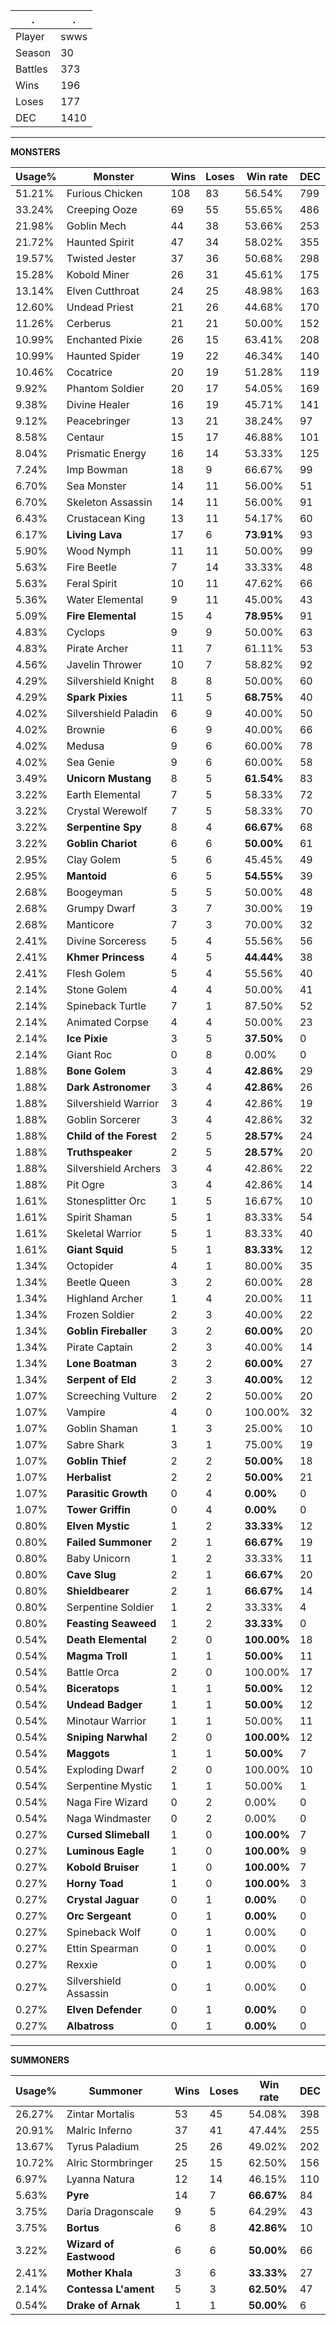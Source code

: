 .|.
|-|-
Player|swws
Season|30
Battles|373
Wins|196
Loses|177
DEC|1410

---
**MONSTERS**

Usage%|Monster|Wins|Loses|Win rate|DEC|
-|-|-|-|-|-|
51.21%|Furious Chicken|108|83|56.54%|799|
33.24%|Creeping Ooze|69|55|55.65%|486|
21.98%|Goblin Mech|44|38|53.66%|253|
21.72%|Haunted Spirit|47|34|58.02%|355|
19.57%|Twisted Jester|37|36|50.68%|298|
15.28%|Kobold Miner|26|31|45.61%|175|
13.14%|Elven Cutthroat|24|25|48.98%|163|
12.60%|Undead Priest|21|26|44.68%|170|
11.26%|Cerberus|21|21|50.00%|152|
10.99%|Enchanted Pixie|26|15|63.41%|208|
10.99%|Haunted Spider|19|22|46.34%|140|
10.46%|Cocatrice|20|19|51.28%|119|
9.92%|Phantom Soldier|20|17|54.05%|169|
9.38%|Divine Healer|16|19|45.71%|141|
9.12%|Peacebringer|13|21|38.24%|97|
8.58%|Centaur|15|17|46.88%|101|
8.04%|Prismatic Energy|16|14|53.33%|125|
7.24%|Imp Bowman|18|9|66.67%|99|
6.70%|Sea Monster|14|11|56.00%|51|
6.70%|Skeleton Assassin|14|11|56.00%|91|
6.43%|Crustacean King|13|11|54.17%|60|
6.17%|**Living Lava**|17|6|**73.91%**|93|
5.90%|Wood Nymph|11|11|50.00%|99|
5.63%|Fire Beetle|7|14|33.33%|48|
5.63%|Feral Spirit|10|11|47.62%|66|
5.36%|Water Elemental|9|11|45.00%|43|
5.09%|**Fire Elemental**|15|4|**78.95%**|91|
4.83%|Cyclops|9|9|50.00%|63|
4.83%|Pirate Archer|11|7|61.11%|53|
4.56%|Javelin Thrower|10|7|58.82%|92|
4.29%|Silvershield Knight|8|8|50.00%|60|
4.29%|**Spark Pixies**|11|5|**68.75%**|40|
4.02%|Silvershield Paladin|6|9|40.00%|50|
4.02%|Brownie|6|9|40.00%|66|
4.02%|Medusa|9|6|60.00%|78|
4.02%|Sea Genie|9|6|60.00%|58|
3.49%|**Unicorn Mustang**|8|5|**61.54%**|83|
3.22%|Earth Elemental|7|5|58.33%|72|
3.22%|Crystal Werewolf|7|5|58.33%|70|
3.22%|**Serpentine Spy**|8|4|**66.67%**|68|
3.22%|**Goblin Chariot**|6|6|**50.00%**|61|
2.95%|Clay Golem|5|6|45.45%|49|
2.95%|**Mantoid**|6|5|**54.55%**|39|
2.68%|Boogeyman|5|5|50.00%|48|
2.68%|Grumpy Dwarf|3|7|30.00%|19|
2.68%|Manticore|7|3|70.00%|32|
2.41%|Divine Sorceress|5|4|55.56%|56|
2.41%|**Khmer Princess**|4|5|**44.44%**|38|
2.41%|Flesh Golem|5|4|55.56%|40|
2.14%|Stone Golem|4|4|50.00%|41|
2.14%|Spineback Turtle|7|1|87.50%|52|
2.14%|Animated Corpse|4|4|50.00%|23|
2.14%|**Ice Pixie**|3|5|**37.50%**|0|
2.14%|Giant Roc|0|8|0.00%|0|
1.88%|**Bone Golem**|3|4|**42.86%**|29|
1.88%|**Dark Astronomer**|3|4|**42.86%**|26|
1.88%|Silvershield Warrior|3|4|42.86%|19|
1.88%|Goblin Sorcerer|3|4|42.86%|32|
1.88%|**Child of the Forest**|2|5|**28.57%**|24|
1.88%|**Truthspeaker**|2|5|**28.57%**|20|
1.88%|Silvershield Archers|3|4|42.86%|22|
1.88%|Pit Ogre|3|4|42.86%|14|
1.61%|Stonesplitter Orc|1|5|16.67%|10|
1.61%|Spirit Shaman|5|1|83.33%|54|
1.61%|Skeletal Warrior|5|1|83.33%|40|
1.61%|**Giant Squid**|5|1|**83.33%**|12|
1.34%|Octopider|4|1|80.00%|35|
1.34%|Beetle Queen|3|2|60.00%|28|
1.34%|Highland Archer|1|4|20.00%|11|
1.34%|Frozen Soldier|2|3|40.00%|22|
1.34%|**Goblin Fireballer**|3|2|**60.00%**|20|
1.34%|Pirate Captain|2|3|40.00%|14|
1.34%|**Lone Boatman**|3|2|**60.00%**|27|
1.34%|**Serpent of Eld**|2|3|**40.00%**|12|
1.07%|Screeching Vulture|2|2|50.00%|20|
1.07%|Vampire|4|0|100.00%|32|
1.07%|Goblin Shaman|1|3|25.00%|10|
1.07%|Sabre Shark|3|1|75.00%|19|
1.07%|**Goblin Thief**|2|2|**50.00%**|18|
1.07%|**Herbalist**|2|2|**50.00%**|21|
1.07%|**Parasitic Growth**|0|4|**0.00%**|0|
1.07%|**Tower Griffin**|0|4|**0.00%**|0|
0.80%|**Elven Mystic**|1|2|**33.33%**|12|
0.80%|**Failed Summoner**|2|1|**66.67%**|19|
0.80%|Baby Unicorn|1|2|33.33%|11|
0.80%|**Cave Slug**|2|1|**66.67%**|20|
0.80%|**Shieldbearer**|2|1|**66.67%**|14|
0.80%|Serpentine Soldier|1|2|33.33%|4|
0.80%|**Feasting Seaweed**|1|2|**33.33%**|0|
0.54%|**Death Elemental**|2|0|**100.00%**|18|
0.54%|**Magma Troll**|1|1|**50.00%**|11|
0.54%|Battle Orca|2|0|100.00%|17|
0.54%|**Biceratops**|1|1|**50.00%**|12|
0.54%|**Undead Badger**|1|1|**50.00%**|12|
0.54%|Minotaur Warrior|1|1|50.00%|11|
0.54%|**Sniping Narwhal**|2|0|**100.00%**|12|
0.54%|**Maggots**|1|1|**50.00%**|7|
0.54%|Exploding Dwarf|2|0|100.00%|10|
0.54%|Serpentine Mystic|1|1|50.00%|1|
0.54%|Naga Fire Wizard|0|2|0.00%|0|
0.54%|Naga Windmaster|0|2|0.00%|0|
0.27%|**Cursed Slimeball**|1|0|**100.00%**|7|
0.27%|**Luminous Eagle**|1|0|**100.00%**|9|
0.27%|**Kobold Bruiser**|1|0|**100.00%**|7|
0.27%|**Horny Toad**|1|0|**100.00%**|3|
0.27%|**Crystal Jaguar**|0|1|**0.00%**|0|
0.27%|**Orc Sergeant**|0|1|**0.00%**|0|
0.27%|Spineback Wolf|0|1|0.00%|0|
0.27%|Ettin Spearman|0|1|0.00%|0|
0.27%|Rexxie|0|1|0.00%|0|
0.27%|Silvershield Assassin|0|1|0.00%|0|
0.27%|**Elven Defender**|0|1|**0.00%**|0|
0.27%|**Albatross**|0|1|**0.00%**|0|

---
**SUMMONERS**

Usage%|Summoner|Wins|Loses|Win rate|DEC|
-|-|-|-|-|-|
26.27%|Zintar Mortalis|53|45|54.08%|398|
20.91%|Malric Inferno|37|41|47.44%|255|
13.67%|Tyrus Paladium|25|26|49.02%|202|
10.72%|Alric Stormbringer|25|15|62.50%|156|
6.97%|Lyanna Natura|12|14|46.15%|110|
5.63%|**Pyre**|14|7|**66.67%**|84|
3.75%|Daria Dragonscale|9|5|64.29%|43|
3.75%|**Bortus**|6|8|**42.86%**|10|
3.22%|**Wizard of Eastwood**|6|6|**50.00%**|66|
2.41%|**Mother Khala**|3|6|**33.33%**|27|
2.14%|**Contessa L'ament**|5|3|**62.50%**|47|
0.54%|**Drake of Arnak**|1|1|**50.00%**|6|
